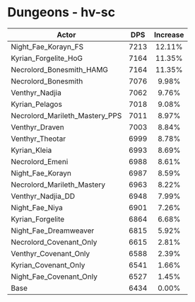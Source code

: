 # Dungeons - hv-sc
| Actor | DPS | Increase |
|---|:---:|:---:|
|Night_Fae_Korayn_FS|7213|12.11%|
|Kyrian_Forgelite_HoG|7164|11.35%|
|Necrolord_Bonesmith_HAMG|7164|11.35%|
|Necrolord_Bonesmith|7076|9.98%|
|Venthyr_Nadjia|7062|9.76%|
|Kyrian_Pelagos|7018|9.08%|
|Necrolord_Marileth_Mastery_PPS|7011|8.97%|
|Venthyr_Draven|7003|8.84%|
|Venthyr_Theotar|6999|8.78%|
|Kyrian_Kleia|6993|8.69%|
|Necrolord_Emeni|6988|8.61%|
|Night_Fae_Korayn|6987|8.59%|
|Necrolord_Marileth_Mastery|6963|8.22%|
|Venthyr_Nadjia_DD|6948|7.99%|
|Night_Fae_Niya|6901|7.26%|
|Kyrian_Forgelite|6864|6.68%|
|Night_Fae_Dreamweaver|6815|5.92%|
|Necrolord_Covenant_Only|6615|2.81%|
|Venthyr_Covenant_Only|6588|2.39%|
|Kyrian_Covenant_Only|6541|1.66%|
|Night_Fae_Covenant_Only|6527|1.45%|
|Base|6434|0.00%|
